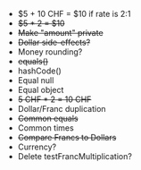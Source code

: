 - $5 + 10 CHF = $10 if rate is 2:1
- ~~$5 * 2 = $10~~
- ~~Make "amount" private~~
- ~~Dollar side-effects?~~
- Money rounding?
- ~~equals()~~
- hashCode()
- Equal null
- Equal object
- ~~5 CHF * 2 = 10 CHF~~
- Dollar/Franc duplication
- ~~Common equals~~
- Common times
- ~~Compare Francs to Dollars~~
- Currency?
- Delete testFrancMultiplication?
